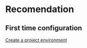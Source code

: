 # Recomendation

## First time configuration

[Create a project environment](https://code.visualstudio.com/docs/python/tutorial-flask#_create-a-project-environment-for-the-flask-tutorial)
